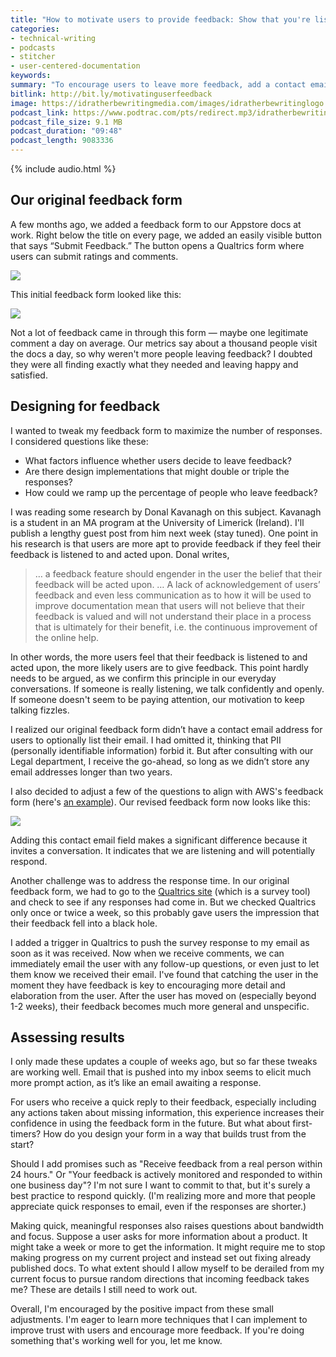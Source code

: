 ```yaml
---
title: "How to motivate users to provide feedback: Show that you're listening to their input"
categories:
- technical-writing
- podcasts
- stitcher
- user-centered-documentation
keywords:
summary: "To encourage users to leave more feedback, add a contact email field on your feedback submission form. When you receive feedback, provide a quick response that shows you're listening and taking action on their input."
bitlink: http://bit.ly/motivatinguserfeedback
image: https://idratherbewritingmedia.com/images/idratherbewritinglogo.png
podcast_link: https://www.podtrac.com/pts/redirect.mp3/idratherbewritingmedia.com/podcasts/motivatinguserfeedback.mp3
podcast_file_size: 9.1 MB
podcast_duration: "09:48"
podcast_length: 9083336
---
```


{% include audio.html %}

## Our original feedback form

A few months ago, we added a feedback form to our Appstore docs at work. Right below the title on every page, we added an easily visible button that says “Submit Feedback.”  The button opens a Qualtrics form where users can submit ratings and comments.

<img src="https://idratherbewritingmedia.com/images/feedbacksubmitbuttonwork.png" style="max-width: 600px;"/>

This initial feedback form looked like this:

<a href="https://amazon6.qualtrics.com/jfe/form/SV_6DzfbuTrUVlOaCV"><img src="https://idratherbewritingmedia.com/images/initialfeedbackformwork.png"/></a>

Not a lot of feedback came in through this form &mdash; maybe one legitimate comment a day on average. Our metrics say about a thousand people visit the docs a day, so why weren't more people leaving feedback? I doubted they were all finding exactly what they needed and leaving happy and satisfied.

## Designing for feedback

I wanted to tweak my feedback form to maximize the number of responses. I considered questions like these:

* What factors influence whether users decide to leave feedback?
* Are there design implementations that might double or triple the responses?
* How could we ramp up the percentage of people who leave feedback?

I was reading some research by Donal Kavanagh on this subject. Kavanagh is a student in an MA program at the University of Limerick (Ireland). I'll publish a lengthy guest post from him next week (stay tuned). One point in his research is that users are more apt to provide feedback if they feel their feedback is listened to and acted upon. Donal writes,

> … a feedback feature should engender in the user the belief that their feedback will be acted upon. … A lack of acknowledgement of users’ feedback and even less communication as to how it will be used to improve documentation mean that users will not believe that their feedback is valued and will not understand their place in a process that is ultimately for their benefit, i.e. the continuous improvement of the online help.

In other words, the more users feel that their feedback is listened to and acted upon, the more likely users are to give feedback. This point hardly needs to be argued, as we confirm this principle in our everyday conversations. If someone is really listening, we talk confidently and openly. If someone doesn't seem to be paying attention, our motivation to keep talking fizzles.

I realized our original feedback form didn’t have a contact email address for users to optionally list their email. I had omitted it, thinking that PII (personally identifiable information) forbid it. But after consulting with our Legal department, I receive the go-ahead, so long as we didn’t store any email addresses longer than two years.

I also decided to adjust a few of the questions to align with AWS's feedback form (here's [an example][aws-feedback-form]). Our revised feedback form now looks like this:

<a href="https://amazon6.qualtrics.com/jfe/form/SV_eY6MEvUz1XW3ril"><img src="https://idratherbewritingmedia.com/images/revisedfeedbackformwork.png"/></a>

Adding this contact email field makes a significant difference because it invites a conversation. It indicates that we are listening and will potentially respond.

Another challenge was to address the response time. In our original feedback form, we had to go to the [Qualtrics site](https://www.qualtrics.com/) (which is a survey tool) and check to see if any responses had come in. But we checked Qualtrics only once or twice a week, so this probably gave users the impression that their feedback fell into a black hole.

I added a trigger in Qualtrics to push the survey response to my email as soon as it was received. Now when we receive comments, we can immediately email the user with any follow-up questions, or even just to let them know we received their email. I've found that catching the user in the moment they have feedback is key to encouraging more detail and elaboration from the user. After the user has moved on (especially beyond 1-2 weeks), their feedback becomes much more general and unspecific.

## Assessing results

I only made these updates a couple of weeks ago, but so far these tweaks are working well. Email that is pushed into my inbox seems to elicit much more prompt action, as it’s like an email awaiting a response.

For users who receive a quick reply to their feedback, especially including any actions taken about missing information, this experience increases their confidence in using the feedback form in the future. But what about first-timers? How do you design your form in a way that builds trust from the start?

Should I add promises such as "Receive feedback from a real person within 24 hours." Or "Your feedback is actively monitored and responded to within one business day"? I'm not sure I want to commit to that, but it's surely a best practice to respond quickly. (I'm realizing more and more that people appreciate quick responses to email, even if the responses are shorter.)

Making quick, meaningful responses also raises questions about bandwidth and focus. Suppose a user asks for more information about a product. It might take a week or more to get the information. It might require me to stop making progress on my current project and instead set out fixing already published docs. To what extent should I allow myself to be derailed from my current focus to pursue random directions that incoming feedback takes me? These are details I still need to work out.

Overall, I'm encouraged by the positive impact from these small adjustments. I'm eager to learn more techniques that I can implement to improve trust with users and encourage more feedback. If you're doing something that's working well for you, let me know.

[aws-feedback-form]: https://docs-feedback.aws.amazon.com/feedback.jsp?hidden_service_name=EC2&topic_url=http://docs.aws.amazon.com/en_us/AWSEC2/latest/UserGuide/concepts.html&hidden_guide_name=User%20Guide%20for%20Linux%20Instances&hidden_api_version=&hidden_file_name=concepts
